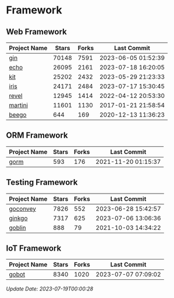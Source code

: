 # Framework

## Web Framework
| Project Name | Stars | Forks | Last Commit |
| ------------ | ----- | ----- | ----------- |
| [gin](https://github.com/gin-gonic/gin) | 70148 | 7591 | 2023-06-05 01:52:39 |
| [echo](https://github.com/labstack/echo) | 26095 | 2161 | 2023-07-18 16:20:05 |
| [kit](https://github.com/go-kit/kit) | 25202 | 2432 | 2023-05-29 21:23:33 |
| [iris](https://github.com/kataras/iris) | 24171 | 2484 | 2023-07-17 15:30:45 |
| [revel](https://github.com/revel/revel) | 12945 | 1414 | 2022-04-12 20:53:30 |
| [martini](https://github.com/go-martini/martini) | 11601 | 1130 | 2017-01-21 21:58:54 |
| [beego](https://github.com/astaxie/beego) | 644 | 169 | 2020-12-13 11:36:23 |

## ORM Framework
| Project Name | Stars | Forks | Last Commit |
| ------------ | ----- | ----- | ----------- |
| [gorm](https://github.com/jinzhu/gorm) | 593 | 176 | 2021-11-20 01:15:37 |

## Testing Framework
| Project Name | Stars | Forks | Last Commit |
| ------------ | ----- | ----- | ----------- |
| [goconvey](https://github.com/smartystreets/goconvey) | 7826 | 552 | 2023-06-28 15:42:57 |
| [ginkgo](https://github.com/onsi/ginkgo) | 7317 | 625 | 2023-07-06 13:06:36 |
| [goblin](https://github.com/franela/goblin) | 888 | 79 | 2021-10-03 14:34:22 |

## IoT Framework
| Project Name | Stars | Forks | Last Commit |
| ------------ | ----- | ----- | ----------- |
| [gobot](https://github.com/hybridgroup/gobot) | 8340 | 1020 | 2023-07-07 07:09:02 |

*Update Date: 2023-07-19T00:00:28*